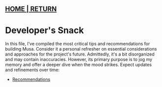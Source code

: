 ## [HOME | RETURN](https://github.com/plexoio/musa)

# Developer's Snack

In this file, I've compiled the most critical tips and recommendations for building Musa. Consider it a personal refresher on essential considerations and approaches for the project's future. Admittedly, it's a bit disorganized and may contain inaccuracies. However, its primary purpose is to jog my memory and offer a deeper dive when the mood strikes. Expect updates and refinements over time:

- [Recommendations](https://github.com/plexoio/musa/blob/main/documentation/developer/recommendations.md)